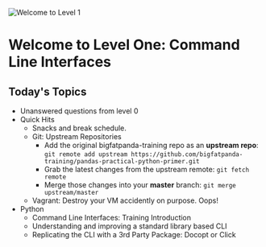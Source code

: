 ![Welcome to Level 1](http://images2.fanpop.com/image/photos/12400000/Kung-Fu-Panda-kung-fu-panda-12434029-960-424.jpg)
# Welcome to Level One: Command Line Interfaces

## Today's Topics
* Unanswered questions from level 0
* Quick Hits
  * Snacks and break schedule. 
  * Git: Upstream Repositories
    * Add the original bigfatpanda-training repo as an **upstream repo**: `git remote add upstream https://github.com/bigfatpanda-training/pandas-practical-python-primer.git`  
    * Grab the latest changes from the upstream remote: `git fetch remote`
    * Merge those changes into your **master** branch: `git merge upstream/master`
  * Vagrant: Destroy your VM accidently on purpose.  Oops!
* Python
  * Command Line Interfaces: Training Introduction
  * Understanding and improving a standard library based CLI
  * Replicating the CLI with a 3rd Party Package: Docopt or Click
  
